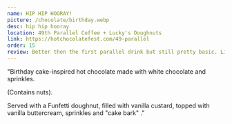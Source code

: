 ```yaml
---
name: HIP HIP HOORAY!
picture: /chocolate/birthday.webp
desc: hip hip hooray
location: 49th Parallel Coffee + Lucky's Doughnuts
link: https://hotchocolatefest.com/49-parallel
order: 15
review: Better then the first parallel drink but still pretty basic. Liked the cake bark though!
---
```


"Birthday cake-inspired hot chocolate made with white chocolate and sprinkles.

(Contains nuts).

Served with a Funfetti doughnut, filled with vanilla custard, topped with vanilla buttercream, sprinkles and "cake bark" ."

